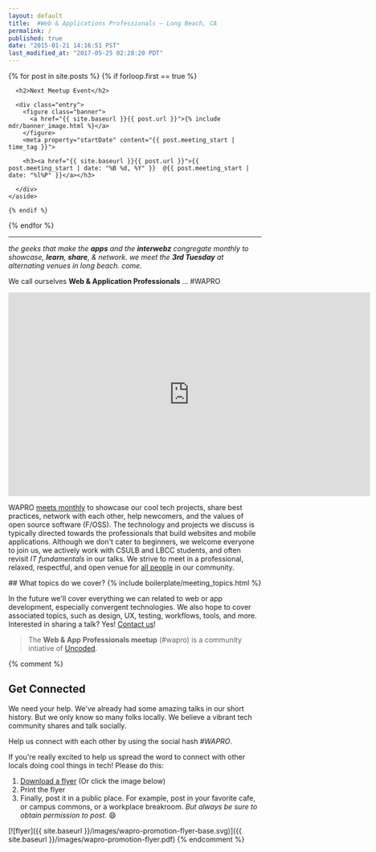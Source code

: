 ```yaml
---
layout: default
title:  #Web & Applications Professionals – Long Beach, CA
permalink: /
published: true
date: "2015-01-21 14:16:51 PST"                                                 # posted date
last_modified_at: "2017-05-25 02:28:20 PDT"                                     # last_modified_at date
---
```


<div class="posts">
  {% for post in site.posts %}
    {% if forloop.first == true %}
    <aside class="post">

      <h2>Next Meetup Event</h2>

      <div class="entry">
        <figure class="banner">
          <a href="{{ site.baseurl }}{{ post.url }}">{% include mdr/banner_image.html %}</a>
        </figure>
        <meta property="startDate" content="{{ post.meeting_start | time_tag }}">

        <h3><a href="{{ site.baseurl }}{{ post.url }}">{{ post.meeting_start | date: "%B %d, %Y" }}  @{{ post.meeting_start | date: "%l%P" }}</a></h3>

      </div>
    </aside>

    {% endif %}
  {% endfor %}
</div>


---

_the geeks that make the **apps** and the **interwebz** congregate monthly to
showcase, **learn**, **share**, & network. we meet the **3rd Tuesday** at
alternating venues in long beach. come._

We call ourselves **Web & Application Professionals** ... #WAPRO

<iframe width="720" height="405" src="https://www.youtube.com/embed/4vW2bO6b2kg" frameborder="0" allowfullscreen></iframe>

WAPRO [meets monthly](/meetups/) to showcase our cool tech projects, share best practices, network with each other, help newcomers, and the values of open source software (F/OSS).  The technology and projects we discuss is typically directed towards the professionals that build websites and mobile applications.  Although we don't cater to beginners, we welcome everyone to join us, we actively work with CSULB and LBCC students, and often revisit _IT fundamentals_ in our talks.  We strive to meet in a professional, relaxed, respectful, and open venue for [all people](https://github.com/uncodedlb/uncoded-policies/blob/master/UCC.md) in our community.


<aside>
## What topics do we cover?
{% include boilerplate/meeting_topics.html %}
</aside>

In the future we'll cover everything we can related to web or app development, especially convergent technologies.  We also hope to cover associated topics, such as design, UX, testing, workflows, tools, and more. Interested in sharing a talk? Yes! [Contact us](/about/)!

>  The __Web & App Professionals meetup__ (#wapro) is a community intiative of [Uncoded](http://uncoded.org).  

{% comment %}
## Get Connected

We need your help. We've already had some amazing talks in our short history.  But we only know so many folks locally.  We believe a vibrant tech community shares and talk socially.  

Help us connect with each other by using the social hash *#WAPRO*.  

If you're really excited to help us spread the word to connect with other locals doing cool things in tech! Please do this:

1. [Download a flyer](/images/wapro-promotion-flyer.pdf) (Or click the image below)
2. Print the flyer
3. Finally, post it in a public place.  For example, post in your favorite cafe, or campus commons, or a workplace breakroom.  _But always be sure to obtain permission to post._  😄

[![flyer]({{ site.baseurl }}/images/wapro-promotion-flyer-base.svg)]({{ site.baseurl }}/images/wapro-promotion-flyer.pdf)
{% endcomment %}
